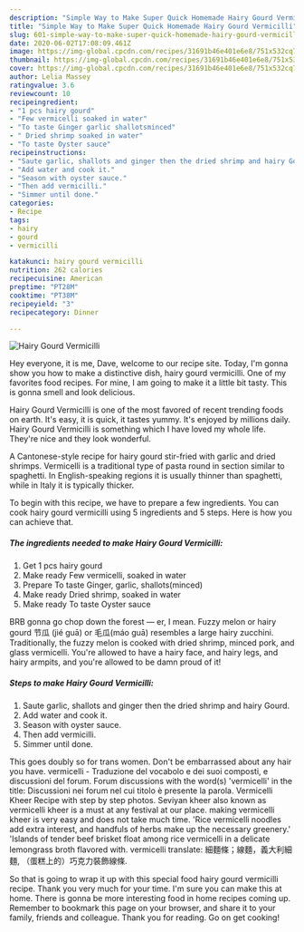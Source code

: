 ```yaml
---
description: "Simple Way to Make Super Quick Homemade Hairy Gourd Vermicilli"
title: "Simple Way to Make Super Quick Homemade Hairy Gourd Vermicilli"
slug: 601-simple-way-to-make-super-quick-homemade-hairy-gourd-vermicilli
date: 2020-06-02T17:08:09.461Z
image: https://img-global.cpcdn.com/recipes/31691b46e401e6e8/751x532cq70/hairy-gourd-vermicilli-recipe-main-photo.jpg
thumbnail: https://img-global.cpcdn.com/recipes/31691b46e401e6e8/751x532cq70/hairy-gourd-vermicilli-recipe-main-photo.jpg
cover: https://img-global.cpcdn.com/recipes/31691b46e401e6e8/751x532cq70/hairy-gourd-vermicilli-recipe-main-photo.jpg
author: Lelia Massey
ratingvalue: 3.6
reviewcount: 10
recipeingredient:
- "1 pcs hairy gourd"
- "Few vermicelli soaked in water"
- "To taste Ginger garlic shallotsminced"
- " Dried shrimp soaked in water"
- "To taste Oyster sauce"
recipeinstructions:
- "Saute garlic, shallots and ginger then the dried shrimp and hairy Gourd."
- "Add water and cook it."
- "Season with oyster sauce."
- "Then add vermicilli."
- "Simmer until done."
categories:
- Recipe
tags:
- hairy
- gourd
- vermicilli

katakunci: hairy gourd vermicilli 
nutrition: 262 calories
recipecuisine: American
preptime: "PT28M"
cooktime: "PT38M"
recipeyield: "3"
recipecategory: Dinner

---
```



![Hairy Gourd Vermicilli](https://img-global.cpcdn.com/recipes/31691b46e401e6e8/751x532cq70/hairy-gourd-vermicilli-recipe-main-photo.jpg)

Hey everyone, it is me, Dave, welcome to our recipe site. Today, I'm gonna show you how to make a distinctive dish, hairy gourd vermicilli. One of my favorites food recipes. For mine, I am going to make it a little bit tasty. This is gonna smell and look delicious.

Hairy Gourd Vermicilli is one of the most favored of recent trending foods on earth. It's easy, it is quick, it tastes yummy. It's enjoyed by millions daily. Hairy Gourd Vermicilli is something which I have loved my whole life. They're nice and they look wonderful.

A Cantonese-style recipe for hairy gourd stir-fried with garlic and dried shrimps. Vermicelli is a traditional type of pasta round in section similar to spaghetti. In English-speaking regions it is usually thinner than spaghetti, while in Italy it is typically thicker.


To begin with this recipe, we have to prepare a few ingredients. You can cook hairy gourd vermicilli using 5 ingredients and 5 steps. Here is how you can achieve that.

<!--inarticleads1-->

##### The ingredients needed to make Hairy Gourd Vermicilli:

1. Get 1 pcs hairy gourd
1. Make ready Few vermicelli, soaked in water
1. Prepare To taste Ginger, garlic, shallots(minced)
1. Make ready  Dried shrimp, soaked in water
1. Make ready To taste Oyster sauce


BRB gonna go chop down the forest — er, I mean. Fuzzy melon or hairy gourd 节瓜 (jié guā) or 毛瓜(máo guā) resembles a large hairy zucchini. Traditionally, the fuzzy melon is cooked with dried shrimp, minced pork, and glass vermicelli. You&#39;re allowed to have a hairy face, and hairy legs, and hairy armpits, and you&#39;re allowed to be damn proud of it! 

<!--inarticleads2-->

##### Steps to make Hairy Gourd Vermicilli:

1. Saute garlic, shallots and ginger then the dried shrimp and hairy Gourd.
1. Add water and cook it.
1. Season with oyster sauce.
1. Then add vermicilli.
1. Simmer until done.


This goes doubly so for trans women. Don&#39;t be embarrassed about any hair you have. vermicelli - Traduzione del vocabolo e dei suoi composti, e discussioni del forum. Forum discussions with the word(s) &#39;vermicelli&#39; in the title: Discussioni nei forum nel cui titolo è presente la parola. Vermicelli Kheer Recipe with step by step photos. Seviyan kheer also known as vermicelli kheer is a must at any festival at our place. making vermicelli kheer is very easy and does not take much time. &#39;Rice vermicelli noodles add extra interest, and handfuls of herbs make up the necessary greenery.&#39; &#39;Islands of tender beef brisket float among rice vermicelli in a delicate lemongrass broth flavored with. vermicelli translate: 細麵條；線麵，義大利細麵, （蛋糕上的）巧克力裝飾線條. 

So that is going to wrap it up with this special food hairy gourd vermicilli recipe. Thank you very much for your time. I'm sure you can make this at home. There is gonna be more interesting food in home recipes coming up. Remember to bookmark this page on your browser, and share it to your family, friends and colleague. Thank you for reading. Go on get cooking!
